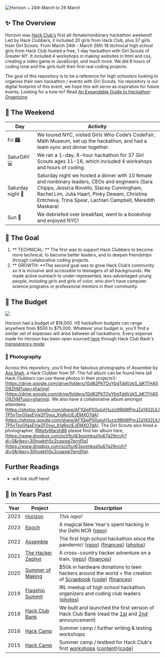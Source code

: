 ![Horizon ~ 24th March to 26 March](https://cloud-4b5ejv320-hack-club-bot.vercel.app/0horizon_banner.png)

## ✨ The Overview
Horizon was [Hack Club's](https://hackclub.com/) first all-female/nonbinary hackathon weekend! Led by Hack Clubbers, it included 20 girls from Hack Club, plus 37 girls from Girl Scouts. From March 24th - March 26th 18 technical high school girls from Hack Club hosted a free, 1-day hackathon with Girl Scouts of Greater NY. It included 4 workshops in making websites in html and css, creating a video game in JavaScript, and much more. We did 8 hours of coding total and the girls built their first real coding projects.

The goal of this repository is to be a reference for high schoolers looking to organise their own hackathon / events with Girl Scouts. his repository is our digital footprint of this event, we hope this will serve as inspiration for future events. Looking for a how-to? Read [An Expandable Guide to Hackathon Organizing](https://expandables.hackclub.dev/organizing.html).

## 🎯 The Weekend
| Day | Activity                                                                 |
|-----|-------------------------------------------------------------------------|
|Fri 🏙️ | We toured NYC, visited Girls Who Code’s CodeFair, Math Museum, set up the hackathon, and had a team sync and dinner together.|
|SaturDAY 💻 |We ran a 1-day, 8-hour hackathon for 37 Girl Scouts ages 11-16, which included 4 workshops and hours of coding. |
|Saturday night 🍴 |Saturday night we hosted a dinner with 10 female and nonbinary leaders, CEOs and engineers (Sara Chipps, Jessica Rovello, Stacey Cunningham, Rachel Lim, Julia Haart, Pinky Dewani, Christina Entcheva, Trina Spear, Lachlan Campbell, Meredith Maskara)|
|Sun 🍵  | We debriefed over breakfast, went to a bookshop and enjoyed NYC!  |


## 🎯 The Goal
1. ** TECHNICAL: ** The first was to support Hack Clubbers to become more technical, to become better leaders, and to deepen friendships through collaborative coding projects.
2. ** GROWTH: **The second goal was to grow Hack Club’s community so it is inclusive and accessible to teenagers of all backgrounds. We made active outreach to under-represented, less-advantaged young people, including girls and girls of color, who don’t have computer science programs or professional mentors in their community.


## 💸 The Budget

[![](https://img.shields.io/endpoint?url=https%3A%2F%2Fbank-shields.hackclub.com%2Forganizations%2Fhorizon%2Fbalance)](https://bank.hackclub.com/horizon)

Horizon had a budget of \$18,000. HS hackathon budgets can range anywhere from \$500 to \$75,000. Whatever your budget is, you'll find a similar set of expenses will arise between all hackathons. Every expense made for Horizon has been open sourced [here](https://bank.hackclub.com/horizon) through Hack Club Bank's [transparency mode](https://headwayapp.co/bank-changelog/transparent-finances-optional-feature-151427)

### 📸 Photography

Across this repository, you'll find the fabulous photographs of Assemble by [Ava Shah](https://twitter.com/avajshah), a Hack Clubber from SF. The full album can be found here (all Hack Clubbers can use these photos in their projects!): [https://drive.google.com/drive/folders/10d62PkTOyYbgTddVzkS_bK1THA5O9ZhM?usp=sharing](https://drive.google.com/drive/folders/10d62PkTOyYbgTddVzkS_bK1THA5O9ZhM?usp=sharing). We also have a collaborative album amongst attendees: [https://photos.google.com/share/AF1QipP0GuluH1uzjz9RbWPmJZa1X02ULI7P5vTsvGfasEVw2F0yui_XIgRxUEJEMXO7dA](https://photos.google.com/share/AF1QipP0GuluH1uzjz9RbWPmJZa1X02ULI7P5vTsvGfasEVw2F0yui_XIgRxUEJEMXO7dA). The Girl Scouts also hired a photographer, [@KellyMarsh86](https://twitter.com/KellyMarsh86) please find her album here, [https://www.dropbox.com/scl/fo/i63ooimksa1ju67g29rci/h?dl=0&rlkey=30hoekth5c2cqaggi7qrrd1iq](https://www.dropbox.com/scl/fo/i63ooimksa1ju67g29rci/h?dl=0&rlkey=30hoekth5c2cqaggi7qrrd1iq).

## Further Readings
- will link stuff here! 

## 🗽 In Years Past

| Year | Project                                                            | Description                                                                                                                                                                                                                                                                           |
| ---- | ------------------------------------------------------------------ | ------------------------------------------------------------------------------------------------------------------------------------------------------------------------------------------------------------------------------------------------------------------------------------- |
| 2023 | [Horizon](https://horizon.hackclub.com)                            | _This repo!_                                                                                                                                                                                                                                                                          |
| 2023 | [Epoch](https://epoch.hackclub.com)                                | A magical New Year's spent hacking in the Delhi NCR ([repo](https://github.com/hackclub/epoch))                                                                                                                                                                                       |
| 2022 | [Assemble](https://assemble.hackclub.com)                          | The first high school hackathon since the pandemic! ([repo](https://github.com/hackclub/assemble)) ([finances](https://bank.hackclub.com/assemble)) ([photos](https://hack.af/assemble-photos))                                                                                       |
| 2021 | [The Hacker Zephyr](https://github.com/hackclub/the-hacker-zephyr) | A cross-country hacker adventure on a train. ([repo](https://github.com/hackclub/the-hacker-zephyr)) ([finances](https://bank.hackclub.com/zephyr))                                                                                                                                   |
| 2020 | [Summer of Making](https://summer.hackclub.com)                    | $50k in hardware donations to teen hackers around the world + the creation of [Scrapbook](https://scrapbook.hackclub.com) ([code](https://github.com/hackclub/scrapbook)) ([finances](https://bank.hackclub.com/summer-of-making))                                                    |
| 2019 | [Flagship Summit](https://flagship.hackclub.com)                   | IRL meetup of high school hackathon organizers and coding club leaders ([photos](https://photos.google.com/share/AF1QipO3hb2mN-Q16icE-M16d-06uHyXLmvd3Rw6b_f_oosfAX9SnOvnouPOyO79P7pR7Q?key=anphZTNFUERPWXV3YnJQV2VzVVVFMFFVcGRDc3hB))                                                |
| 2018 | [Hack Club Bank](https://hackclub.com/bank/)                       | We built and launched the first version of Hack Club Bank (read the [1st](https://medium.com/hackclub/hack-club-bank-a-bank-for-student-hackers-e5d894ea5375) and [2nd](https://medium.com/hackclub/hack-club-bank-is-now-live-for-everyone-including-you-884f7f54836f) announcement) |
| 2016 | [Hack Camp](https://github.com/hackclub/camp/tree/master/2016)     | Summer camp / further writing & testing workshops                                                                                                                                                                                                                                     |
| 2015 | [Hack Camp](https://github.com/hackclub/camp/tree/master/2015)     | Summer camp / testbed for Hack Club's first [workshops](https://workshops.hackclub.com) ([content](https://github.com/hackclub/hackclub/tree/main/workshops#readme))([code](https://github.com/hackclub/workshops))                                                                   |

